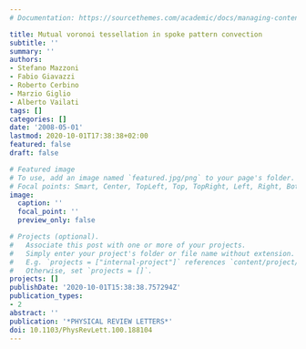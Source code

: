 ```yaml
---
# Documentation: https://sourcethemes.com/academic/docs/managing-content/

title: Mutual voronoi tessellation in spoke pattern convection
subtitle: ''
summary: ''
authors:
- Stefano Mazzoni
- Fabio Giavazzi
- Roberto Cerbino
- Marzio Giglio
- Alberto Vailati
tags: []
categories: []
date: '2008-05-01'
lastmod: 2020-10-01T17:38:38+02:00
featured: false
draft: false

# Featured image
# To use, add an image named `featured.jpg/png` to your page's folder.
# Focal points: Smart, Center, TopLeft, Top, TopRight, Left, Right, BottomLeft, Bottom, BottomRight.
image:
  caption: ''
  focal_point: ''
  preview_only: false

# Projects (optional).
#   Associate this post with one or more of your projects.
#   Simply enter your project's folder or file name without extension.
#   E.g. `projects = ["internal-project"]` references `content/project/deep-learning/index.md`.
#   Otherwise, set `projects = []`.
projects: []
publishDate: '2020-10-01T15:38:38.757294Z'
publication_types:
- 2
abstract: ''
publication: '*PHYSICAL REVIEW LETTERS*'
doi: 10.1103/PhysRevLett.100.188104
---
```


